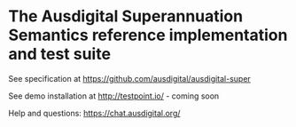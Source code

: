 # The Ausdigital Superannuation Semantics reference implementation and test suite


See specification at https://github.com/ausdigital/ausdigital-super

See demo installation at http://testpoint.io/ - coming soon

Help and questions: https://chat.ausdigital.org/
